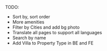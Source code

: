 TODO:

- Sort by, sort order
- More amenities
- Filter by Cities and add bg photo
- Translate all pages to support all languages
- Search by name
- Add Villa to Property Type in BE and FE
